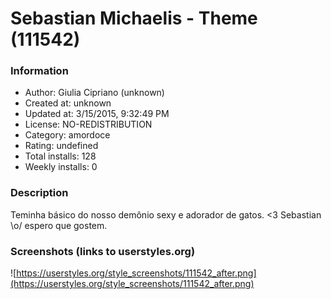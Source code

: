 # Sebastian Michaelis - Theme (111542)

### Information
- Author: Giulia Cipriano (unknown)
- Created at: unknown
- Updated at: 3/15/2015, 9:32:49 PM
- License: NO-REDISTRIBUTION
- Category: amordoce
- Rating: undefined
- Total installs: 128
- Weekly installs: 0


### Description
Teminha básico do nosso demônio sexy e adorador de gatos. <3 Sebastian \o/ espero que gostem.


### Screenshots (links to userstyles.org)
![https://userstyles.org/style_screenshots/111542_after.png](https://userstyles.org/style_screenshots/111542_after.png)


